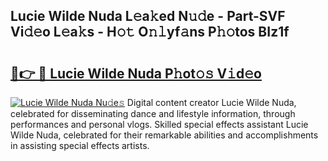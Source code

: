 ## Lucie Wilde Nuda L𝚎a𝚔ed N𝚞𝚍e - Part-SVF Vi𝚍𝚎o L𝚎a𝚔s - H𝚘𝚝 O𝚗𝚕yf𝚊ns P𝚑𝚘tos BIz1f

# <h2><a href="http://kf6m5ta.oniu.top/?m=Lucie+Wilde+Nuda">🔗👉 🔴 Lucie Wilde Nuda P𝚑ot𝚘𝚜 V𝚒d𝚎o</a></h2>

[![Lucie Wilde Nuda Nu𝚍e𝚜](https://i.imgur.com/0qMVB7G.gif)](http://kf6m5ta.oniu.top/?m=Lucie+Wilde+Nuda)
Digital content creator Lucie Wilde Nuda, celebrated for disseminating dance and lifestyle information, through performances and personal vlogs. Skilled special effects assistant Lucie Wilde Nuda, celebrated for their remarkable abilities and accomplishments in assisting special effects artists.  
